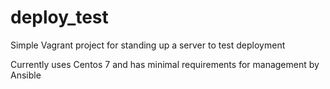 # deploy_test

Simple Vagrant project for standing up a server to test deployment

Currently uses Centos 7 and has minimal requirements for management by Ansible
